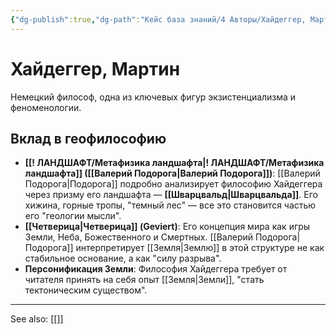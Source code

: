 ```yaml
---
{"dg-publish":true,"dg-path":"Кейс база знаний/4 Авторы/Хайдеггер, Мартин","permalink":"/kejs-baza-znanij/4-avtory/hajdegger-martin/"}
---
```


# Хайдеггер, Мартин

Немецкий философ, одна из ключевых фигур экзистенциализма и феноменологии.

## Вклад в геофилософию
- **[[! ЛАНДШАФТ/Метафизика ландшафта\|! ЛАНДШАФТ/Метафизика ландшафта]] ([[Валерий Подорога\|Валерий Подорога]])**: [[Валерий Подорога\|Подорога]] подробно анализирует философию Хайдеггера через призму его ландшафта — **[[Шварцвальд\|Шварцвальда]]**. Его хижина, горные тропы, "темный лес" — все это становится частью его "геологии мысли".
- **[[Четверица\|Четверица]] (Geviert)**: Его концепция мира как игры Земли, Неба, Божественного и Смертных. [[Валерий Подорога\|Подорога]] интерпретирует [[Земля\|Землю]] в этой структуре не как стабильное основание, а как "силу разрыва".
- **Персонификация Земли**: Философия Хайдеггера требует от читателя принять на себя опыт [[Земля\|Земли]], "стать тектоническим существом".






---
See also:
[[]]
